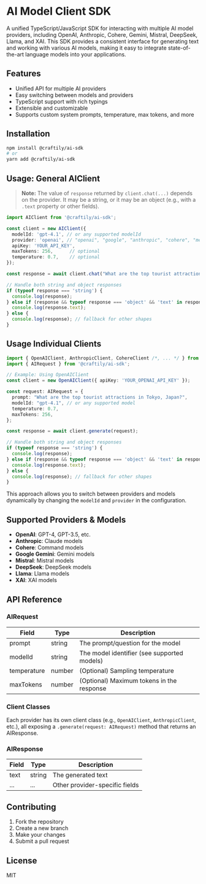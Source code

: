 # AI Model Client SDK

A unified TypeScript/JavaScript SDK for interacting with multiple AI model providers, including OpenAI, Anthropic, Cohere, Gemini, Mistral, DeepSeek, Llama, and XAI. This SDK provides a consistent interface for generating text and working with various AI models, making it easy to integrate state-of-the-art language models into your applications.

## Features

- Unified API for multiple AI providers
- Easy switching between models and providers
- TypeScript support with rich typings
- Extensible and customizable
- Supports custom system prompts, temperature, max tokens, and more

## Installation

```bash
npm install @craftily/ai-sdk
# or
yarn add @craftily/ai-sdk
```
## Usage: General AIClient

> **Note:** The value of `response` returned by `client.chat(...)` depends on the provider. It may be a string, or it may be an object (e.g., with a `.text` property or other fields).

```typescript
import AIClient from '@craftily/ai-sdk';

const client = new AIClient({
  modelId: 'gpt-4.1', // or any supported modelId
  provider: 'openai', // "openai", "google", "anthropic", "cohere", "meta", "mistral", "xai", "deepseek", "custom",
  apiKey: 'YOUR_API_KEY',
  maxTokens: 256,      // optional
  temperature: 0.7,    // optional
});

const response = await client.chat("What are the top tourist attractions in Tokyo, Japan?");

// Handle both string and object responses
if (typeof response === 'string') {
  console.log(response);
} else if (response && typeof response === 'object' && 'text' in response) {
  console.log(response.text);
} else {
  console.log(response); // fallback for other shapes
}
```

## Usage Individual Clients

```typescript
import { OpenAIClient, AnthropicClient, CohereClient /*, ... */ } from '@craftily/ai-sdk';
import { AIRequest } from '@craftily/ai-sdk';

// Example: Using OpenAIClient
const client = new OpenAIClient({ apiKey: 'YOUR_OPENAI_API_KEY' });

const request: AIRequest = {
  prompt: "What are the top tourist attractions in Tokyo, Japan?",
  modelId: "gpt-4.1", // or any supported model
  temperature: 0.7,
  maxTokens: 256,
};

const response = await client.generate(request);

// Handle both string and object responses
if (typeof response === 'string') {
  console.log(response);
} else if (response && typeof response === 'object' && 'text' in response) {
  console.log(response.text);
} else {
  console.log(response); // fallback for other shapes
}
```

This approach allows you to switch between providers and models dynamically by changing the `modelId` and `provider` in the configuration.
## Supported Providers & Models

- **OpenAI**: GPT-4, GPT-3.5, etc.
- **Anthropic**: Claude models
- **Cohere**: Command models
- **Google Gemini**: Gemini models
- **Mistral**: Mistral models
- **DeepSeek**: DeepSeek models
- **Llama**: Llama models
- **XAI**: XAI models

## API Reference

### AIRequest

| Field         | Type     | Description                                    |
| ------------- | -------- | ---------------------------------------------- |
| prompt        | string   | The prompt/question for the model              |
| modelId       | string   | The model identifier (see supported models)    |
| temperature   | number   | (Optional) Sampling temperature                |
| maxTokens     | number   | (Optional) Maximum tokens in the response      |

### Client Classes

Each provider has its own client class (e.g., `OpenAIClient`, `AnthropicClient`, etc.), all exposing a `.generate(request: AIRequest)` method that returns an AIResponse.

### AIResponse

| Field         | Type     | Description                   |
| ------------- | -------- | ----------------------------- |
| text          | string   | The generated text            |
| ...           | ...      | Other provider-specific fields |

## Contributing

1. Fork the repository
2. Create a new branch
3. Make your changes
4. Submit a pull request

## License

MIT